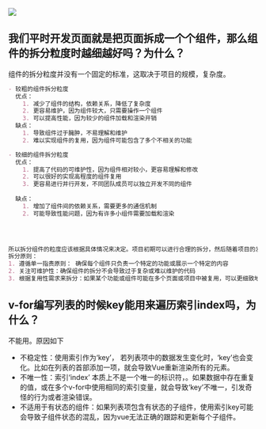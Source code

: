 ![](https://cdn.nlark.com/yuque/0/2023/jpeg/29453752/1693760433681-5d41516e-6250-488a-94e3-4f772e64dbc1.jpeg)
<a name="VrIhH"></a>
## 我们平时开发页面就是把页面拆成一个个组件，那么组件的拆分粒度时越细越好吗？为什么？
组件的拆分粒度并没有一个固定的标准，这取决于项目的规模，复杂度。
```markdown
- 较粗的组件拆分粒度
  优点：
    1. 减少了组件的结构，依赖关系，降低了复杂度
    2. 更容易维护，因为组件较大，只需要操作一个组件
    3. 可以提高性能，因为较少的组件加载和渲染开销
  缺点：
    1. 导致组件过于臃肿，不易理解和维护
    2. 难以实现组件的复用，因为组件可能包含了多个不相关的功能

- 较细的组件拆分粒度
  优点：
  	1. 提高了代码的可维护性，因为组件相对较小，更容易理解和修改
  	2. 可以很好的实现高程度的组件复用
  	3. 更容易进行并行开发，不同团队成员可以独立开发不同的组件
 
  缺点：
    1. 增加了组件间的依赖关系，需要更多的通信机制
    2. 可能导致性能问题，因为有许多小组件需要加载和渲染
 



所以拆分组件的粒度应该根据具体情况来决定。项目初期可以进行合理的拆分，然后随着项目的发展和需求的变化，不断调整组件粒度。
拆分原则：
1. 遵循单一指责原则： 确保每个组件只负责一个特定的功能或展示一个特定的内容
2. 关注可维护性：确保组件的拆分不会导致过于复杂或难以维护的代码
3. 根据复用性需求来拆分：如果某个功能或组件可能在多个页面或项目中被复用，可以更细致地拆分为可重用组件。

```
<a name="nfNN8"></a>
## v-for编写列表的时候key能用来遍历索引index吗，为什么？
不能用。原因如下

- 不稳定性：使用索引作为‘key’， 若列表项中的数据发生变化时，‘key’也会变化。比如在列表的首部添加一项，就会导致Vue重新渲染所有的元素。
- 不唯一性：索引‘index’ 本质上不是一个唯一的标识符，。如果数据中存在重复的值，或在多个v-for中使用相同的索引变量，就会导致‘key’不唯一，引发奇怪的行为或者渲染错误。
- 不适用于有状态的组件：如果列表项包含有状态的子组件，使用索引key可能会导致子组件状态的混乱，因为vue无法正确的跟踪和更新每个子组件。
